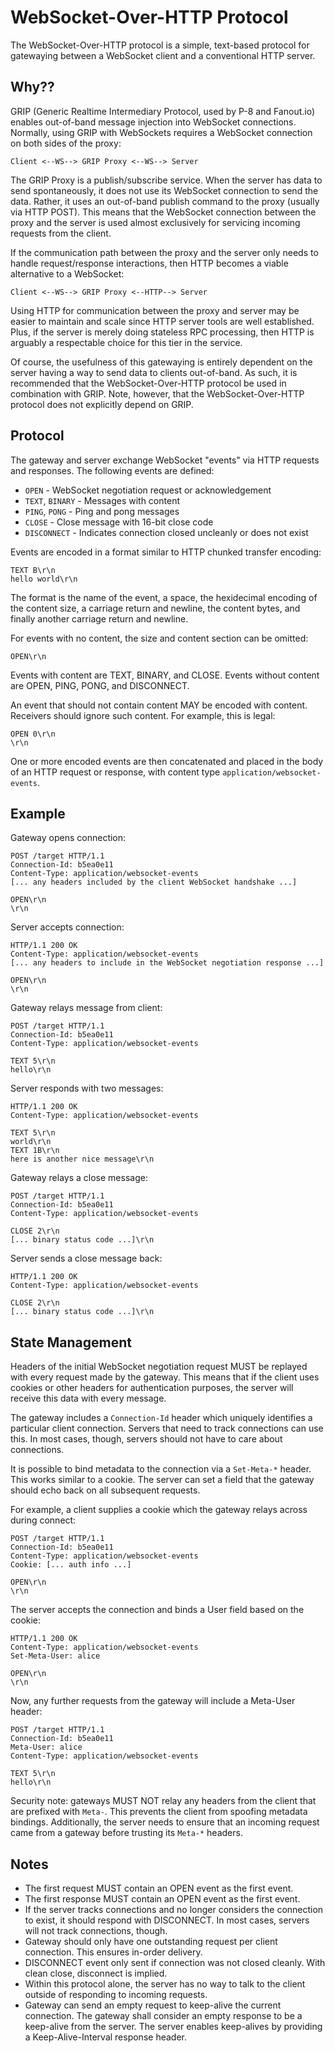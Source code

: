 WebSocket-Over-HTTP Protocol
============================

The WebSocket-Over-HTTP protocol is a simple, text-based protocol for gatewaying between a WebSocket client and a conventional HTTP server.

Why??
-----

GRIP (Generic Realtime Intermediary Protocol, used by P-8 and Fanout.io) enables out-of-band message injection into WebSocket connections. Normally, using GRIP with WebSockets requires a WebSocket connection on both sides of the proxy:

    Client <--WS--> GRIP Proxy <--WS--> Server

The GRIP Proxy is a publish/subscribe service. When the server has data to send spontaneously, it does not use its WebSocket connection to send the data. Rather, it uses an out-of-band publish command to the proxy (usually via HTTP POST). This means that the WebSocket connection between the proxy and the server is used almost exclusively for servicing incoming requests from the client.

If the communication path between the proxy and the server only needs to handle request/response interactions, then HTTP becomes a viable alternative to a WebSocket:

    Client <--WS--> GRIP Proxy <--HTTP--> Server

Using HTTP for communication between the proxy and server may be easier to maintain and scale since HTTP server tools are well established. Plus, if the server is merely doing stateless RPC processing, then HTTP is arguably a respectable choice for this tier in the service.

Of course, the usefulness of this gatewaying is entirely dependent on the server having a way to send data to clients out-of-band. As such, it is recommended that the WebSocket-Over-HTTP protocol be used in combination with GRIP. Note, however, that the WebSocket-Over-HTTP protocol does not explicitly depend on GRIP.

Protocol
--------

The gateway and server exchange WebSocket "events" via HTTP requests and responses. The following events are defined:

* `OPEN` - WebSocket negotiation request or acknowledgement
* `TEXT`, `BINARY` - Messages with content
* `PING`, `PONG` - Ping and pong messages
* `CLOSE` - Close message with 16-bit close code
* `DISCONNECT` - Indicates connection closed uncleanly or does not exist

Events are encoded in a format similar to HTTP chunked transfer encoding:

    TEXT B\r\n
    hello world\r\n

The format is the name of the event, a space, the hexidecimal encoding of the content size, a carriage return and newline, the content bytes, and finally another carriage return and newline.

For events with no content, the size and content section can be omitted:

    OPEN\r\n

Events with content are TEXT, BINARY, and CLOSE. Events without content are OPEN, PING, PONG, and DISCONNECT.

An event that should not contain content MAY be encoded with content. Receivers should ignore such content. For example, this is legal:

    OPEN 0\r\n
    \r\n

One or more encoded events are then concatenated and placed in the body of an HTTP request or response, with content type `application/websocket-events`.

Example
-------

Gateway opens connection:

    POST /target HTTP/1.1
    Connection-Id: b5ea0e11
    Content-Type: application/websocket-events
    [... any headers included by the client WebSocket handshake ...]

    OPEN\r\n
    \r\n

Server accepts connection:

    HTTP/1.1 200 OK
    Content-Type: application/websocket-events
    [... any headers to include in the WebSocket negotiation response ...]

    OPEN\r\n
    \r\n

Gateway relays message from client:

    POST /target HTTP/1.1
    Connection-Id: b5ea0e11
    Content-Type: application/websocket-events

    TEXT 5\r\n
    hello\r\n

Server responds with two messages:

    HTTP/1.1 200 OK
    Content-Type: application/websocket-events

    TEXT 5\r\n
    world\r\n
    TEXT 1B\r\n
    here is another nice message\r\n

Gateway relays a close message:

    POST /target HTTP/1.1
    Connection-Id: b5ea0e11
    Content-Type: application/websocket-events

    CLOSE 2\r\n
    [... binary status code ...]\r\n

Server sends a close message back:

    HTTP/1.1 200 OK
    Content-Type: application/websocket-events

    CLOSE 2\r\n
    [... binary status code ...]\r\n

State Management
----------------

Headers of the initial WebSocket negotiation request MUST be replayed with every request made by the gateway. This means that if the client uses cookies or other headers for authentication purposes, the server will receive this data with every message.

The gateway includes a `Connection-Id` header which uniquely identifies a particular client connection. Servers that need to track connections can use this. In most cases, though, servers should not have to care about connections.

It is possible to bind metadata to the connection via a `Set-Meta-*` header. This works similar to a cookie. The server can set a field that the gateway should echo back on all subsequent requests.

For example, a client supplies a cookie which the gateway relays across during connect:

    POST /target HTTP/1.1
    Connection-Id: b5ea0e11
    Content-Type: application/websocket-events
    Cookie: [... auth info ...]

    OPEN\r\n
    \r\n

The server accepts the connection and binds a User field based on the cookie:

    HTTP/1.1 200 OK
    Content-Type: application/websocket-events
    Set-Meta-User: alice

    OPEN\r\n
    \r\n

Now, any further requests from the gateway will include a Meta-User header:

    POST /target HTTP/1.1
    Connection-Id: b5ea0e11
    Meta-User: alice
    Content-Type: application/websocket-events

    TEXT 5\r\n
    hello\r\n

Security note: gateways MUST NOT relay any headers from the client that are prefixed with `Meta-`. This prevents the client from spoofing metadata bindings. Additionally, the server needs to ensure that an incoming request came from a gateway before trusting its `Meta-*` headers.

Notes
-----

* The first request MUST contain an OPEN event as the first event.
* The first response MUST contain an OPEN event as the first event.
* If the server tracks connections and no longer considers the connection to exist, it should respond with DISCONNECT. In most cases, servers will not track connections, though.
* Gateway should only have one outstanding request per client connection. This ensures in-order delivery.
* DISCONNECT event only sent if connection was not closed cleanly. With clean close, disconnect is implied.
* Within this protocol alone, the server has no way to talk to the client outside of responding to incoming requests.
* Gateway can send an empty request to keep-alive the current connection. The gateway shall consider an empty response to be a keep-alive from the server. The server enables keep-alives by providing a Keep-Alive-Interval response header.

